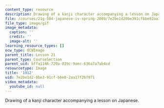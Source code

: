 ```yaml
---
content_type: resource
description: Drawing of a kanji character accompanying a lesson on Japanese.
file: /courses/21g-504-japanese-iv-spring-2009/7e2be1d20be391cfbbe02aa17f26f971_1912.gif
file_type: image/gif
image_metadata:
  caption: ''
  credit: ''
  image-alt: ''
learning_resource_types: []
ocw_type: OCWImage
parent_title: Lesson 21
parent_type: CourseSection
parent_uid: bffa1146-720a-039c-9aec-636a7a7ab4cd
resourcetype: Image
title: '1912'
uid: 7e2be1d2-0be3-91cf-bbe0-2aa17f26f971
video_metadata:
  youtube_id: null
---
```

Drawing of a kanji character accompanying a lesson on Japanese.


